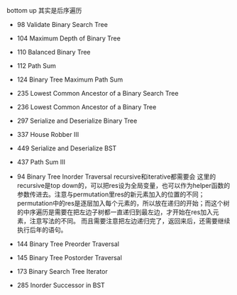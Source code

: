bottom up 其实是后序遍历
- 98 Validate Binary Search Tree
- 104  Maximum Depth of Binary Tree
- 110  Balanced Binary Tree
- 112  Path Sum
- 124 Binary Tree Maximum Path Sum
- 235 Lowest Common Ancestor of a Binary Search Tree
- 236 Lowest Common Ancestor of a Binary Tree
- 297 Serialize and Deserialize Binary Tree
- 337 House Robber III
- 449 Serialize and Deserialize BST
- 437 Path Sum III

- 94 Binary Tree Inorder Traversal 
recursive和iterative都需要会
这里的recursive是top down的，可以把res设为全局变量，也可以作为helper函数的参数传进去。注意与permutation里res的新元素加入的位置的不同；permutation中的res是逐层加入每个元素的，所以放在递归的开始；而这个树的中序遍历是需要在把左边子树都一直递归到最左边，才开始在res加入元素，注意写法的不同。
而且需要注意把左边递归完了，返回来后，还需要继续执行后年的语句。
- 144 Binary Tree Preorder Traversal
- 145 Binary Tree Postorder Traversal
- 173 Binary Search Tree Iterator
- 285 Inorder Successor in BST
